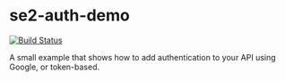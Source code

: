 # se2-auth-demo

[![Build Status](https://travis-ci.com/jorgeramirez/se2-auth-demo.svg?branch=master)](https://travis-ci.com/jorgeramirez/se2-auth-demo)

A small example that shows how to add authentication to your API using Google, or token-based.